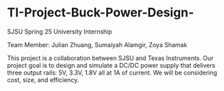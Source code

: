 # TI-Project-Buck-Power-Design-
SJSU Spring 25 University Internship


Team Member:
Julian Zhuang,
Sumaiyah Alamgir,
Zoya Shamak

This project is a collaboration between SJSU and Texas Instruments. Our project goal is to design and simulate a DC/DC power supply that delivers three output rails: 5V, 3.3V, 1.8V all at 1A of current. We will be considering cost, size, and efficiency. 

